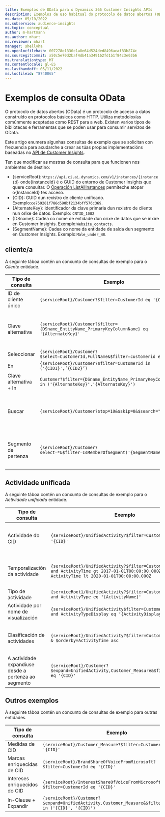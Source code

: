 ```yaml
---
title: Exemplos de OData para o Dynamics 365 Customer Insights APIs
description: Exemplos de uso habitual do protocolo de datos abertos (OData) para consultar as API de Customer Insights para revisar datos.
ms.date: 05/10/2022
ms.subservice: audience-insights
ms.topic: conceptual
author: m-hartmann
ms.author: mhart
ms.reviewer: mhart
manager: shellyha
ms.openlocfilehash: 007278e1330e1a8e64d524ded8496acaf83b874c
ms.sourcegitcommit: a50c5e70d2baf4db41a349162fd1b1f84c3e03b6
ms.translationtype: MT
ms.contentlocale: gl-ES
ms.lasthandoff: 05/11/2022
ms.locfileid: "8740065"
---
```

# <a name="odata-query-examples"></a>Exemplos de consulta OData

O protocolo de datos abertos (OData) é un protocolo de acceso a datos construído en protocolos básicos como HTTP. Utiliza metodoloxías comúnmente aceptadas como REST para a web. Existen varios tipos de bibliotecas e ferramentas que se poden usar para consumir servizos de OData.

Este artigo enumera algunhas consultas de exemplo que se solicitan con frecuencia para axudarche a crear as túas propias implementacións baseadas no [API de Customer Insights](apis.md).

Ten que modificar as mostras de consulta para que funcionen nos ambientes de destino: 

- {serviceRoot}:`https://api.ci.ai.dynamics.com/v1/instances/{instanceId}` onde{instanceId} é o GUID do entorno de Customer Insights que quere consultar. O [Operación ListAllInstances](https://developer.ci.ai.dynamics.com/api-details#api=CustomerInsights&operation=Get-all-instances) permíteche atopar o{InstanceId} tes acceso.
- {CID}: GUID dun rexistro de cliente unificado. Exemplo:`ce759201f786d590bf2134bff576c369`.
- {AlternateKey}: identificador da clave primaria dun rexistro de cliente nun orixe de datos. Exemplo: `CNTID_1002`
- {DSname}: Cadea co nome de entidade dun orixe de datos que se inxire en Customer Insights. Exemplo:`Website_contacts`.
- {SegmentName}: Cadea co nome da entidade de saída dun segmento en Customer Insights. Exemplo:`Male_under_40`.

## <a name="customer"></a>cliente/a

A seguinte táboa contén un conxunto de consultas de exemplo para o *Cliente* entidade.


|Tipo de consulta |Exemplo  | Nota  |
|---------|---------|---------|
|ID de cliente único     | `{serviceRoot}/Customer?$filter=CustomerId eq '{CID}'`          |  |
|Clave alternativa    | `{serviceRoot}/Customer?$filter={DSname_EntityName_PrimaryKeyColumnName} eq '{AlternateKey}' `         |  As claves alternativas persisten na entidade cliente unificada       |
|Seleccionar   | `{serviceRoot}/Customer?$select=CustomerId,FullName&$filter=customerid eq '1'`        |         |
|En    | `{serviceRoot}/Customer?$filter=CustomerId in ('{CID1}',’{CID2}’)`        |         |
|Clave alternativa + In   | `Customer?$filter={DSname_EntityName_PrimaryKeyColumnName} in ('{AlternateKey}','{AlternateKey}')`         |         |
|Buscar  | `{serviceRoot}/Customer?$top=10&$skip=0&$search="string"`        |   Devolve os 10 primeiros resultados para unha cadea de busca      |
|Segmento de pertenza  | `{serviceRoot}/Customer?select=*&$filter=IsMemberOfSegment('{SegmentName}')&$top=10  `     | Devolve un número predefinido de filas da entidade de segmentación.      |

## <a name="unified-activity"></a>Actividade unificada

A seguinte táboa contén un conxunto de consultas de exemplo para o *Actividade unificada* entidade.

|Tipo de consulta |Exemplo  | Nota  |
|---------|---------|---------|
|Actividade do CID     | `{serviceRoot}/UnifiedActivity?$filter=CustomerId eq '{CID}'`          | Lista actividades dun perfil de cliente específico |
|Temporalización da actividade    | `{serviceRoot}/UnifiedActivity?$filter=CustomerId eq '{CID}' and ActivityTime gt 2017-01-01T00:00:00.000Z and ActivityTime lt 2020-01-01T00:00:00.000Z`     |  Actividades dun perfil de cliente nun marco temporal       |
|Tipo de actividade    |   `{serviceRoot}/UnifiedActivity?$filter=CustomerId eq '{CID}' and ActivityType eq '{ActivityName}'`        |         |
|Actividade por nome de visualización     | `{serviceRoot}/UnifiedActivity$filter=CustomerId eq ‘{CID}’ and ActivityTypeDisplay eq ‘{ActivityDisplayName}’ `        | |
|Clasificación de actividades    | `{serviceRoot}/UnifiedActivity?$filter=CustomerId eq ‘{CID}’ & $orderby=ActivityTime asc`     |  Ordenar as actividades ascendente ou descendente       |
|A actividade expandiuse desde a pertenza ao segmento  |   `{serviceRoot}/Customer?$expand=UnifiedActivity,Customer_Measure&$filter=CustomerId eq '{CID}'`     |         |

## <a name="other-examples"></a>Outros exemplos

A seguinte táboa contén un conxunto de consultas de exemplo para outras entidades.

|Tipo de consulta |Exemplo  | Nota  |
|---------|---------|---------|
|Medidas de CID    | `{serviceRoot}/Customer_Measure?$filter=CustomerId eq '{CID}'`          |  |
|Marcas enriquecidas de CID    | `{serviceRoot}/BrandShareOfVoiceFromMicrosoft?$filter=CustomerId eq '{CID}'`  |       |
|Intereses enriquecidos do CID    |   `{serviceRoot}/InterestShareOfVoiceFromMicrosoft?$filter=CustomerId eq '{CID}'`       |         |
|In-Clause + Expandir     | `{serviceRoot}/Customer?$expand=UnifiedActivity,Customer_Measure&$filter=CustomerId in ('{CID}', '{CID}')`         | |

